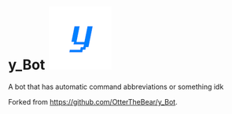 # y_Bot ![alt text](art/y_Bot.png "Logo")
A bot that has automatic command abbreviations or something idk

Forked from https://github.com/OtterTheBear/y_Bot.
